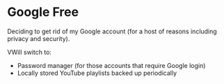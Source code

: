 # Google Free

Deciding to get rid of my Google account (for a host of
reasons including privacy and security).

VWill switch to:

- Password manager (for those accounts that require Google login)
- Locally stored YouTube playlists backed up periodically
